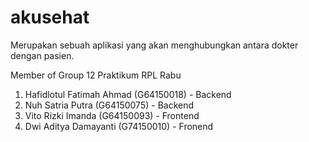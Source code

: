 # akusehat
Merupakan sebuah aplikasi yang akan menghubungkan antara dokter dengan pasien.

Member of Group 12 Praktikum RPL Rabu
1. Hafidlotul Fatimah Ahmad (G64150018) - Backend
2. Nuh Satria Putra (G64150075) - Backend
3. Vito Rizki Imanda (G64150093) - Frontend
4. Dwi Aditya Damayanti (G74150010) - Fronend
